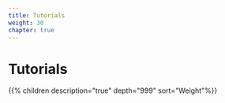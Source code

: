 ```yaml
---
title: Tutorials
weight: 30
chapter: true
---
```


# Tutorials

{{% children description="true" depth="999" sort="Weight"%}}